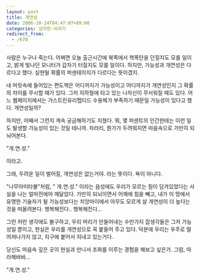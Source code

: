 ```yaml
---
layout: post
title: 개연성
date: 2006-10-24T04:47:07+09:00
categories: 심각한-이야기
redirect_from:
  - /678
---
```


사람은 누구나 죽는다. 어쩌면 오늘 출근시간에 북쪽에서 핵폭탄을 던질지도 모를 일이고, 밝게 빛나던 모니터가 갑자기 터질지도 모를 일이다. 하지만, 가능성과 개연성은 다르다고 했다. 실현될 확률의 퍼센테이지가 다르다는 뜻이겠지.

내 머릿속에 들어있는 편도핵은 어디까지가 가능성이고 어디까지가 개연성인지 그 확률의 차이를 무시할 때가 있다. 그저 지하철에 타고 있는 나자신이 무서워질 때도 있다. 어느 웹페이지에서는 가스트린유리펩티드 수용체가 부족하기 때문일 가능성이 있다고 했다. 개연성일까?

하지만, 어째서 그런지 계속 궁금해하기도 지쳤다. 뭐, 몇 퍼센트의 인간한테는 이런 일도 발생할 가능성이 있는 것일 테니까. 차라리, 뭔가가 두려워지면 마음속으로 가만히 되뇌어본다.

"개.연.성."

이라고.

그래, 두려운 일이 벌어질, 개연성은 없는거야. 라는 뜻이다. 욕이 아니다.

"나무아미타불"처럼, " 개.연.성." 이라는 음성에도 우리가 모르는 힘이 담겨있었다는 사실을 나는 얼마전에야 깨달았다. 가만히 되뇌이면서 어깨에 힘을 빼고, 내가 이 땅에서 유명한 기술자가 될 가능성보다는 치앙마이에서 아무도 모르게 살 개연성이 더 높다는 것을 떠올려본다. 행복해진다.. 행복해진다...

그런 저런 생각에도 불구하고, 우리 머리가 만들어내는 수만가지 잡생각들은 그저 가능성일 뿐이고, 현실은 우리를 개연성으로 꼭 붙들어 주고 있다. 덕분에 우리는 우주로 떨어져나가지 않고, 지구에 붙어서 지내고 있는거다.

당신도 마음속 깊은 곳이 현실과 만나서 조화를 이루는 경험을 해보고 싶은가. 그럼, 따라해바바...

"개.연.성."
